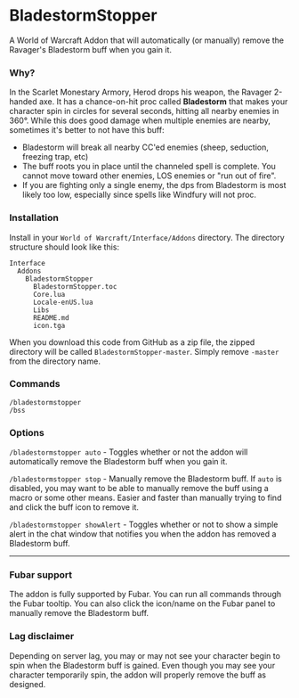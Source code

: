 # BladestormStopper

A World of Warcraft Addon that will automatically (or manually) remove the Ravager's Bladestorm buff when you gain it.

### Why?

In the Scarlet Monestary Armory, Herod drops his weapon, the Ravager 2-handed axe. It has a chance-on-hit proc called **Bladestorm** that makes your character spin in circles for several seconds, hitting all nearby enemies in 360&deg;. While this does good damage when multiple enemies are nearby, sometimes it's better to not have this buff:

* Bladestorm will break all nearby CC'ed enemies (sheep, seduction, freezing trap, etc)
* The buff roots you in place until the channeled spell is complete. You cannot move toward other enemies, LOS enemies or "run out of fire".
* If you are fighting only a single enemy, the dps from Bladestorm is most likely too low, especially since spells like Windfury will not proc.

### Installation

Install in your `World of Warcraft/Interface/Addons` directory. The directory structure should look like this:

    Interface
      Addons
        BladestormStopper
          BladestormStopper.toc
          Core.lua
          Locale-enUS.lua
          Libs
          README.md
          icon.tga

When you download this code from GitHub as a zip file, the zipped directory will be called `BladestormStopper-master`. Simply remove `-master` from the directory name.

### Commands

    /bladestormstopper
    /bss

### Options

`/bladestormstopper auto` - Toggles whether or not the addon will automatically remove the Bladestorm buff when you gain it.

`/bladestormstopper stop` - Manually remove the Bladestorm buff. If `auto` is disabled, you may want to be able to manually remove the buff using a macro or some other means. Easier and faster than manually trying to find and click the buff icon to remove it.

`/bladestormstopper showAlert` - Toggles whether or not to show a simple alert in the chat window that notifies you when the addon has removed a Bladestorm buff.

---

### Fubar support

The addon is fully supported by Fubar. You can run all commands through the Fubar tooltip. You can also click the icon/name on the Fubar panel to manually remove the Bladestorm buff.

### Lag disclaimer

Depending on server lag, you may or may not see your character begin to spin when the Bladestorm buff is gained. Even though you may see your character temporarily spin, the addon will properly remove the buff as designed.
